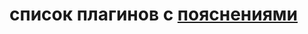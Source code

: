 # список плагинов с [пояснениями](https://docs.google.com/spreadsheets/d/1f8USw89ia79RkIHBIAaJiZhZrLwELQJtAeTZscQgsBk/)
